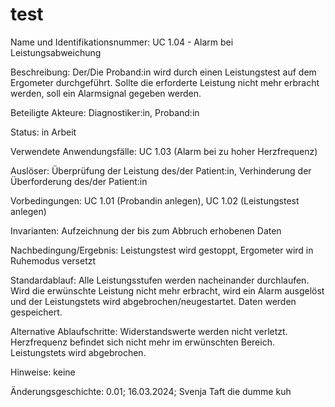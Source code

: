 # test

Name und Identifikationsnummer: UC 1.04 - Alarm bei Leistungsabweichung

Beschreibung: Der/Die Proband:in wird durch einen Leistungstest auf dem Ergometer durchgeführt. Sollte die erforderte Leistung nicht mehr erbracht werden, soll ein Alarmsignal gegeben werden.

Beteiligte Akteure: Diagnostiker:in, Proband:in

Status: in Arbeit

Verwendete Anwendungsfälle: UC 1.03 (Alarm bei zu hoher Herzfrequenz)

Auslöser: Überprüfung der Leistung des/der Patient:in, Verhinderung der Überforderung des/der Patient:in

Vorbedingungen: UC 1.01 (Probandin anlegen), UC 1.02 (Leistungstest anlegen)

Invarianten: Aufzeichnung der bis zum Abbruch erhobenen Daten

Nachbedingung/Ergebnis: Leistungstest wird gestoppt, Ergometer wird in Ruhemodus versetzt

Standardablauf: Alle Leistungsstufen werden nacheinander durchlaufen. Wird die erwünschte Leistung nicht mehr erbracht, wird ein Alarm ausgelöst und der Leistungstets wird abgebrochen/neugestartet. Daten werden gespeichert. 

Alternative Ablaufschritte: Widerstandswerte werden nicht verletzt. Herzfrequenz befindet sich nicht mehr im erwünschten Bereich. Leistungstets wird abgebrochen.

Hinweise: keine 

Änderungsgeschichte: 0.01; 16.03.2024; Svenja Taft die dumme kuh

